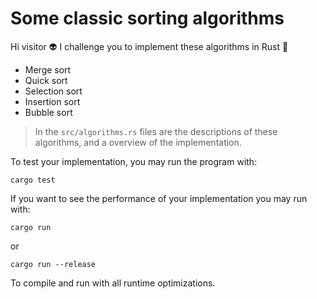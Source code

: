 # Some classic sorting algorithms

Hi visitor :alien: I challenge you to implement these algorithms in Rust :crab:

- Merge sort
- Quick sort
- Selection sort
- Insertion sort
- Bubble sort

> In the `src/algorithms.rs` files are the descriptions of these algorithms, and a overview of the implementation.

To test your implementation, you may run the program with:

```terminal
cargo test
```

If you want to see the performance of your implementation you may run with:

```terminal
cargo run
```

or

```terminal
cargo run --release
```

To compile and run with all runtime optimizations.
